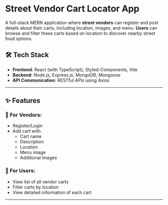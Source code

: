 # Street Vendor Cart Locator App

A full-stack MERN application where **street vendors** can register and post details about their carts, including location, images, and menu. **Users** can browse and filter these carts based on location to discover nearby street food options.

## 🛠 Tech Stack

- **Frontend**: React (with TypeScript), Styled-Components, Vite
- **Backend**: Node.js, Express.js, MongoDB, Mongoose
- **API Communication**: RESTful APIs using Axios

---

## ✨ Features

### 🛒 For Vendors:
- Register/Login
- Add cart with:
  - Cart name
  - Description
  - Location
  - Menu image
  - Additional images

### 📍 For Users:
- View list of all vendor carts
- Filter carts by location
- View detailed information of each cart

---


